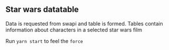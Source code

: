 ## Star wars datatable
Data is requested from swapi and table is formed.
Tables contain information about characters in a selected
star wars film

Run `yarn start` to feel the `force`
